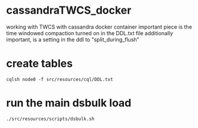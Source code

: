 # cassandraTWCS_docker
working with TWCS with cassandra docker container
important piece is the time windowed compaction turned on in the DDL.txt file
additionally important, is a setting in the ddl to "split_during_flush"
#  create tables
```
cqlsh node0 -f src/resources/cql/DDL.txt 
```
#  run the main dsbulk load
```
./src/resources/scripts/dsbulk.sh 
```

